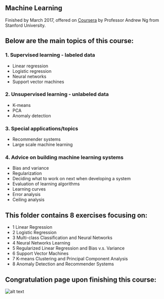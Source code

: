 
## Machine Learning
Finished by March 2017, offered on [Coursera](https://www.coursera.org/learn/machine-learning/home/welcome) by Professor Andrew Ng from Stanford University.

## Below are the main topics of this course:
### 1. Supervised learning - labeled data
* Linear regression
* Logistic regression
* Neural networks
* Support vector machines

### 2. Unsupervised learning - unlabeled data
* K-means
* PCA
* Anomaly detection

### 3. Special applications/topics
* Recommender systems
* Large scale machine learning

### 4. Advice on building machine learning systems
* Bias and variance
* Regularization
* Deciding what to work on next when developing a system
* Evaluation of learning algorithms
* Learning curves
* Error analysis
* Ceiling analysis

## This folder contains 8 exercises focusing on:
* 1 Linear Regression
* 2 Logistic Regression
* 3 Multi-class Classification and Neural Networks 
* 4 Neural Networks Learning 
* 5 Regularized Linear Regression and Bias v.s. Variance 
* 6 Support Vector Machines
* 7 K-means Clustering and Principal Component Analysis 
* 8 Anomaly Detection and Recommender Systems 

## Congratulation page upon finishing this course:
![alt text](http://localhost:8888/files/Machine_learning_AndrewNg%40Cousera/Finish_page_ML_Jinsheng.png)


```python

```

